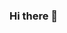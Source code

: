 ### Hi there 👋

<!--
**Koreijutsu/Koreijutsu** is a ✨ _special_ ✨ repository because its `README.md` (this file) appears on your GitHub profile.

Here are some ideas to get you started:

### Jestem Kamil

### 🔭 Obecnie próbuję coś zrobić :)
### 🌱 Uczę się Pythona.
### 💬 Możesz mnie zapytać o co chcesz, tylko czy odpowiedź ci będzie pasować to już inna rzecz.
### ⚡ Fun fact: Brak

